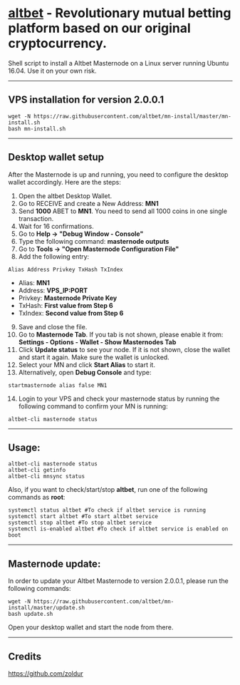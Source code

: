 # [altbet](https://altbet.io) - Revolutionary mutual betting platform based on our original cryptocurrency.

Shell script to install a Altbet Masternode on a Linux server running Ubuntu 16.04. Use it on your own risk.
***

## VPS installation for version **2.0.0.1**
```
wget -N https://raw.githubusercontent.com/altbet/mn-install/master/mn-install.sh
bash mn-install.sh
```
***

## Desktop wallet setup

After the Masternode is up and running, you need to configure the desktop wallet accordingly. Here are the steps:
1. Open the altbet Desktop Wallet.
2. Go to RECEIVE and create a New Address: **MN1**
3. Send **1000** ABET to **MN1**. You need to send all 1000 coins in one single transaction.
4. Wait for 16 confirmations.
5. Go to **Help -> "Debug Window - Console"**
6. Type the following command: **masternode outputs**
7. Go to  **Tools -> "Open Masternode Configuration File"**
8. Add the following entry:
```
Alias Address Privkey TxHash TxIndex
```
* Alias: **MN1**
* Address: **VPS_IP:PORT**
* Privkey: **Masternode Private Key**
* TxHash: **First value from Step 6**
* TxIndex:  **Second value from Step 6**
9. Save and close the file.
10. Go to **Masternode Tab**. If you tab is not shown, please enable it from: **Settings - Options - Wallet - Show Masternodes Tab**
11. Click **Update status** to see your node. If it is not shown, close the wallet and start it again. Make sure the wallet is unlocked.
12. Select your MN and click **Start Alias** to start it.
13. Alternatively, open **Debug Console** and type:
```
startmasternode alias false MN1
```
14. Login to your VPS and check your masternode status by running the following command to confirm your MN is running:
```
altbet-cli masternode status
```
***

## Usage:
```
altbet-cli masternode status
altbet-cli getinfo
altbet-cli mnsync status
```
Also, if you want to check/start/stop **altbet**, run one of the following commands as **root**:

```
systemctl status altbet #To check if altbet service is running
systemctl start altbet #To start altbet service
systemctl stop altbet #To stop altbet service
systemctl is-enabled altbet #To check if altbet service is enabled on boot
```
***

## Masternode update:
In order to update your Altbet Masternode to version 2.0.0.1, please run the following commands:
```
wget -N https://raw.githubusercontent.com/altbet/mn-install/master/update.sh
bash update.sh
```
Open your desktop wallet and start the node from there.
***

## Credits
https://github.com/zoldur
